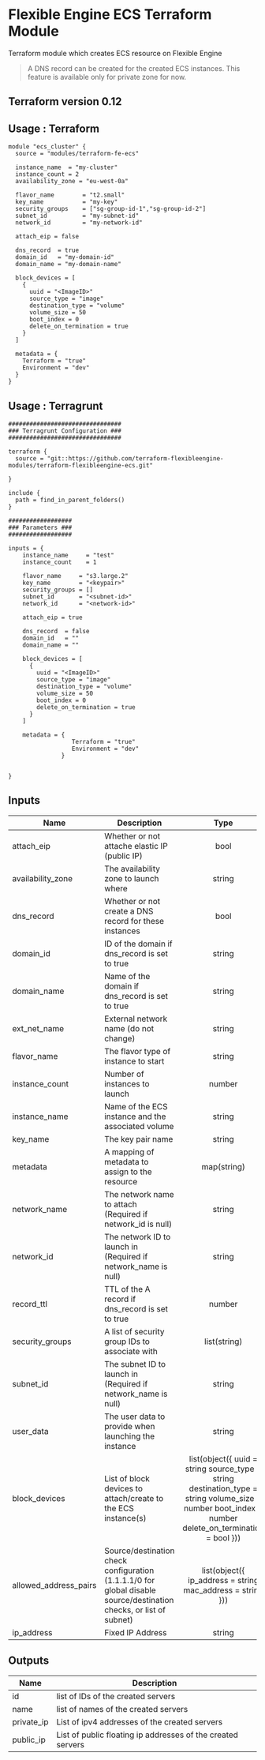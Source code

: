 # Flexible Engine ECS Terraform Module

Terraform module which creates ECS resource on Flexible Engine

> A DNS record can be created for the created ECS instances. This feature is available only for private zone for now.

## Terraform version 0.12

## Usage : Terraform

```hcl
module "ecs_cluster" {
  source = "modules/terraform-fe-ecs"

  instance_name  = "my-cluster"
  instance_count = 2
  availability_zone = "eu-west-0a"

  flavor_name        = "t2.small"
  key_name           = "my-key"
  security_groups    = ["sg-group-id-1","sg-group-id-2"]
  subnet_id          = "my-subnet-id"
  network_id         = "my-network-id"

  attach_eip = false

  dns_record  = true
  domain_id   = "my-domain-id"
  domain_name = "my-domain-name"

  block_devices = [
    {
      uuid = "<ImageID>"
      source_type = "image"
      destination_type = "volume"
      volume_size = 50
      boot_index = 0
      delete_on_termination = true
    }
  ]

  metadata = {
    Terraform = "true"
    Environment = "dev"
  }
}
```

## Usage : Terragrunt

```hcl
################################
### Terragrunt Configuration ###
################################

terraform {
  source = "git::https://github.com/terraform-flexibleengine-modules/terraform-flexibleengine-ecs.git"

}

include {
  path = find_in_parent_folders()
}

##################
### Parameters ###
##################

inputs = {
    instance_name     = "test"
    instance_count    = 1

    flavor_name     = "s3.large.2"
    key_name        = "<keypair>"
    security_groups = []
    subnet_id       = "<subnet-id>"
    network_id      = "<network-id>"

    attach_eip = true

    dns_record  = false
    domain_id   = ""
    domain_name = ""

    block_devices = [
      {
        uuid = "<ImageID>"
        source_type = "image"
        destination_type = "volume"
        volume_size = 50
        boot_index = 0
        delete_on_termination = true
      }
    ]

    metadata = {
                  Terraform = "true"
                  Environment = "dev"
               }


}

```

## Inputs

| Name | Description | Type | Default | Required |
|------|-------------|:----:|:-----:|:-----:|
| attach\_eip | Whether or not attache elastic IP (public IP) | bool | `"false"` | no |
| availability\_zone | The availability zone to launch where | string | n/a | yes |
| dns\_record | Whether or not create a DNS record for these instances | bool | `"false"` | no |
| domain\_id | ID of the domain if dns_record is set to true | string | `""` | no |
| domain\_name | Name of the domain if dns_record is set to true | string | `""` | no |
| ext\_net\_name | External network name (do not change) | string | `"admin_external_net"` | no |
| flavor\_name | The flavor type of instance to start | string | n/a | yes |
| instance\_count | Number of instances to launch | number | `"1"` | no |
| instance\_name | Name of the ECS instance and the associated volume | string | n/a | yes |
| key\_name | The key pair name | string | n/a | yes |
| metadata | A mapping of metadata to assign to the resource | map(string) | `{}` | no |
| network\_name | The network name to attach (Required if network_id is null) | string | n/a | yes |
| network\_id | The network ID to launch in (Required if network_name is null) | string | n/a | yes |
| record\_ttl | TTL of the A record if dns_record is set to true | number | `"300"` | no |
| security\_groups | A list of security group IDs to associate with | list(string) | n/a | yes |
| subnet\_id | The subnet ID to launch in (Required if network_name is null) | string | n/a | yes |
| user\_data | The user data to provide when launching the instance | string | `""` | no |
| block\_devices | List of block devices to attach/create to the ECS instance(s) | list(object({ uuid = string source_type = string destination_type = string volume_size = number boot_index = number delete_on_termination = bool })) | n/a | yes |
| allowed\_address\_pairs | Source/destination check configuration (1.1.1.1/0 for global disable source/destination checks, or list of subnet) | list(object({ ip_address = string mac_address = string })) | `[]` | no |
| ip\_address | Fixed IP Address| string | null | no |

## Outputs

| Name | Description |
|------|-------------|
| id | list of IDs of the created servers |
| name | list of names of the created servers |
| private\_ip | List of ipv4 addresses of the created servers |
| public\_ip | List of public floating ip addresses of the created servers |

